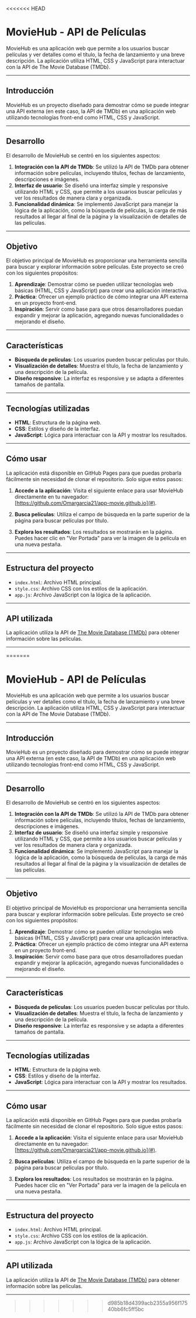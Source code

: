 <<<<<<< HEAD
# MovieHub - API de Películas

MovieHub es una aplicación web que permite a los usuarios buscar películas y ver detalles como el título, la fecha de lanzamiento y una breve descripción. La aplicación utiliza HTML, CSS y JavaScript para interactuar con la API de The Movie Database (TMDb).

---

## Introducción

MovieHub es un proyecto diseñado para demostrar cómo se puede integrar una API externa (en este caso, la API de TMDb) en una aplicación web utilizando tecnologías front-end como HTML, CSS y JavaScript.

---

## Desarrollo

El desarrollo de MovieHub se centró en los siguientes aspectos:

1. **Integración con la API de TMDb**: Se utilizó la API de TMDb para obtener información sobre películas, incluyendo títulos, fechas de lanzamiento, descripciones e imágenes.
2. **Interfaz de usuario**: Se diseñó una interfaz simple y responsive utilizando HTML y CSS, que permite a los usuarios buscar películas y ver los resultados de manera clara y organizada.
3. **Funcionalidad dinámica**: Se implementó JavaScript para manejar la lógica de la aplicación, como la búsqueda de películas, la carga de más resultados al llegar al final de la página y la visualización de detalles de las películas.

---

## Objetivo

El objetivo principal de MovieHub es proporcionar una herramienta sencilla para buscar y explorar información sobre películas. Este proyecto se creó con los siguientes propósitos:

1. **Aprendizaje**: Demostrar cómo se pueden utilizar tecnologías web básicas (HTML, CSS y JavaScript) para crear una aplicación interactiva.
2. **Práctica**: Ofrecer un ejemplo práctico de cómo integrar una API externa en un proyecto front-end.
3. **Inspiración**: Servir como base para que otros desarrolladores puedan expandir y mejorar la aplicación, agregando nuevas funcionalidades o mejorando el diseño.

---

## Características

- **Búsqueda de películas**: Los usuarios pueden buscar películas por título.
- **Visualización de detalles**: Muestra el título, la fecha de lanzamiento y una descripción de la película.
- **Diseño responsive**: La interfaz es responsive y se adapta a diferentes tamaños de pantalla.

---

## Tecnologías utilizadas

- **HTML**: Estructura de la página web.
- **CSS**: Estilos y diseño de la interfaz.
- **JavaScript**: Lógica para interactuar con la API y mostrar los resultados.

---

## Cómo usar

La aplicación está disponible en GitHub Pages para que puedas probarla fácilmente sin necesidad de clonar el repositorio. Solo sigue estos pasos:

1. **Accede a la aplicación**: Visita el siguiente enlace para usar MovieHub directamente en tu navegador:  
   [https://github.com/Omargarcia21/app-movie.github.io](#).

2. **Busca películas**: Utiliza el campo de búsqueda en la parte superior de la página para buscar películas por título.

3. **Explora los resultados**: Los resultados se mostrarán en la página. Puedes hacer clic en "Ver Portada" para ver la imagen de la película en una nueva pestaña.

---

## Estructura del proyecto

- `index.html`: Archivo HTML principal.
- `style.css`: Archivo CSS con los estilos de la aplicación.
- `app.js`: Archivo JavaScript con la lógica de la aplicación.

---

## API utilizada

La aplicación utiliza la API de [The Movie Database (TMDb)](https://www.themoviedb.org/) para obtener información sobre las películas.

---
=======
# MovieHub - API de Películas

MovieHub es una aplicación web que permite a los usuarios buscar películas y ver detalles como el título, la fecha de lanzamiento y una breve descripción. La aplicación utiliza HTML, CSS y JavaScript para interactuar con la API de The Movie Database (TMDb).

---

## Introducción

MovieHub es un proyecto diseñado para demostrar cómo se puede integrar una API externa (en este caso, la API de TMDb) en una aplicación web utilizando tecnologías front-end como HTML, CSS y JavaScript.

---

## Desarrollo

El desarrollo de MovieHub se centró en los siguientes aspectos:

1. **Integración con la API de TMDb**: Se utilizó la API de TMDb para obtener información sobre películas, incluyendo títulos, fechas de lanzamiento, descripciones e imágenes.
2. **Interfaz de usuario**: Se diseñó una interfaz simple y responsive utilizando HTML y CSS, que permite a los usuarios buscar películas y ver los resultados de manera clara y organizada.
3. **Funcionalidad dinámica**: Se implementó JavaScript para manejar la lógica de la aplicación, como la búsqueda de películas, la carga de más resultados al llegar al final de la página y la visualización de detalles de las películas.

---

## Objetivo

El objetivo principal de MovieHub es proporcionar una herramienta sencilla para buscar y explorar información sobre películas. Este proyecto se creó con los siguientes propósitos:

1. **Aprendizaje**: Demostrar cómo se pueden utilizar tecnologías web básicas (HTML, CSS y JavaScript) para crear una aplicación interactiva.
2. **Práctica**: Ofrecer un ejemplo práctico de cómo integrar una API externa en un proyecto front-end.
3. **Inspiración**: Servir como base para que otros desarrolladores puedan expandir y mejorar la aplicación, agregando nuevas funcionalidades o mejorando el diseño.

---

## Características

- **Búsqueda de películas**: Los usuarios pueden buscar películas por título.
- **Visualización de detalles**: Muestra el título, la fecha de lanzamiento y una descripción de la película.
- **Diseño responsive**: La interfaz es responsive y se adapta a diferentes tamaños de pantalla.

---

## Tecnologías utilizadas

- **HTML**: Estructura de la página web.
- **CSS**: Estilos y diseño de la interfaz.
- **JavaScript**: Lógica para interactuar con la API y mostrar los resultados.

---

## Cómo usar

La aplicación está disponible en GitHub Pages para que puedas probarla fácilmente sin necesidad de clonar el repositorio. Solo sigue estos pasos:

1. **Accede a la aplicación**: Visita el siguiente enlace para usar MovieHub directamente en tu navegador:  
   [https://github.com/Omargarcia21/app-movie.github.io](#).

2. **Busca películas**: Utiliza el campo de búsqueda en la parte superior de la página para buscar películas por título.

3. **Explora los resultados**: Los resultados se mostrarán en la página. Puedes hacer clic en "Ver Portada" para ver la imagen de la película en una nueva pestaña.

---

## Estructura del proyecto

- `index.html`: Archivo HTML principal.
- `style.css`: Archivo CSS con los estilos de la aplicación.
- `app.js`: Archivo JavaScript con la lógica de la aplicación.

---

## API utilizada

La aplicación utiliza la API de [The Movie Database (TMDb)](https://www.themoviedb.org/) para obtener información sobre las películas.

---
>>>>>>> d985b18d4399acb2355a956f17540bb6fc5ff5bc
